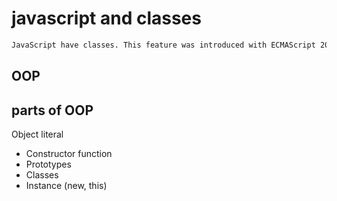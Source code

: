 # javascript and classes
```txt
JavaScript have classes. This feature was introduced with ECMAScript 2015 specification (often referred to as ES6). However, its important to note that JS is a "primarily a prototype-based lanuage", and its classes are primarily syntactic sugar over existing prototype-based inheritance mechanisms. In other words, its provides a more familiar syntax for developers coming form class-based language.
```

## OOP

## parts of OOP
Object literal

- Constructor function
- Prototypes
- Classes
- Instance (new, this)
